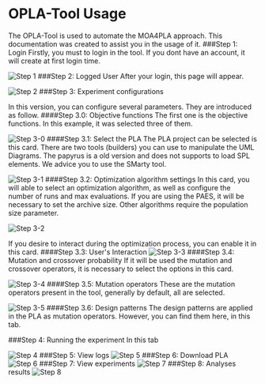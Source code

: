 # OPLA-Tool Usage
The OPLA-Tool is used to automate the MOA4PLA approach. This documentation was created to assist you in the usage of it.
###Step 1: Login
Firstly, you must to login in the tool. If you dont have an account, it will create at first login time.
 
![Step 1](https://raw.githubusercontent.com/SBSE-UEM/OPLA-Tool/willian/docs/usage/step-1.png)
###Step 2: Logged User
After your login, this page will appear. 

![Step 2](https://raw.githubusercontent.com/SBSE-UEM/OPLA-Tool/willian/docs/usage/step-2.png)
###Step 3: Experiment configurations

In this version, you can configure several parameters. They are introduced as follow.
####Step 3.0: Objective functions
The first one is the objective functions. In this example, it was selected three of them. 

![Step 3-0](https://raw.githubusercontent.com/SBSE-UEM/OPLA-Tool/willian/docs/usage/step-3-0.png)
####Step 3.1: Select the PLA
The PLA project can be selected is this card. There are two tools (builders) you can use to manipulate the UML Diagrams.
The papyrus is a old version and does not supports to load SPL elements. We advice you to use the SMarty tool.

![Step 3-1](https://raw.githubusercontent.com/SBSE-UEM/OPLA-Tool/willian/docs/usage/step-3-1.png)
####Step 3.2: Optimization algorithm settings
In this card, you will able to select an optimization algorithm, as well as configure the number of runs and
max evaluations. If you are using the PAES, it will be necessary to set the archive size. Other algorithms require
the population size parameter.

![Step 3-2](https://raw.githubusercontent.com/SBSE-UEM/OPLA-Tool/willian/docs/usage/step-3-2.png)

If you desire to interact during the optimization process, you can enable it in this card.
####Step 3.3: User's Interaction
![Step 3-3](https://raw.githubusercontent.com/SBSE-UEM/OPLA-Tool/willian/docs/usage/step-3-3.png)
####Step 3.4: Mutation and crossover probability
If it will be used the mutation and crossover operators, it is necessary to select the options in this card.

![Step 3-4](https://raw.githubusercontent.com/SBSE-UEM/OPLA-Tool/willian/docs/usage/step-3-4.png)
####Step 3.5: Mutation operators
These are the mutation operators present in the tool, generally by default, all are selected. 

![Step 3-5](https://raw.githubusercontent.com/SBSE-UEM/OPLA-Tool/willian/docs/usage/step-3-5.png)
####Step 3.6: Design patterns
The design patterns are applied in the PLA as mutation operators. However, you can find them here, in this tab.

###Step 4: Running the experiment
In this tab

![Step 4](https://raw.githubusercontent.com/SBSE-UEM/OPLA-Tool/willian/docs/usage/step-4.png)
###Step 5: View logs
![Step 5](https://raw.githubusercontent.com/SBSE-UEM/OPLA-Tool/willian/docs/usage/step-5.png)
###Step 6: Download PLA
![Step 6](https://raw.githubusercontent.com/SBSE-UEM/OPLA-Tool/willian/docs/usage/step-6.png)
###Step 7: View experiments
![Step 7](https://raw.githubusercontent.com/SBSE-UEM/OPLA-Tool/willian/docs/usage/step-7.png)
###Step 8: Analyses results
![Step 8](https://raw.githubusercontent.com/SBSE-UEM/OPLA-Tool/willian/docs/usage/step-8.png)